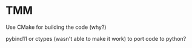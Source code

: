 # TMM

Use CMake for building the code (why?)

pybind11 or ctypes (wasn't able to make it work) to port code to python?
